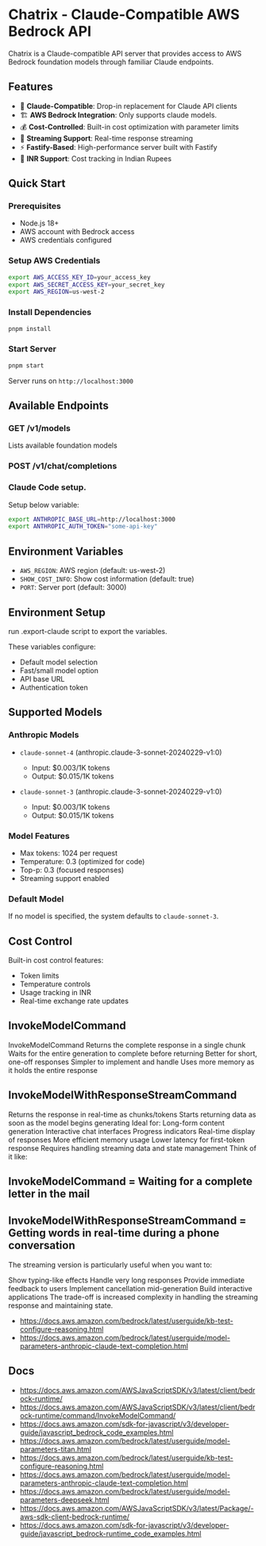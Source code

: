 # Chatrix - Claude-Compatible AWS Bedrock API

Chatrix is a Claude-compatible API server that provides access to AWS Bedrock foundation models through familiar Claude endpoints.

## Features

- 🔌 **Claude-Compatible**: Drop-in replacement for Claude API clients
- 🏗️ **AWS Bedrock Integration**: Only supports claude models. 
- 💰 **Cost-Controlled**: Built-in cost optimization with parameter limits
- 🚀 **Streaming Support**: Real-time response streaming
- ⚡ **Fastify-Based**: High-performance server built with Fastify
- 💱 **INR Support**: Cost tracking in Indian Rupees

## Quick Start

### Prerequisites
- Node.js 18+
- AWS account with Bedrock access
- AWS credentials configured

### Setup AWS Credentials
```bash
export AWS_ACCESS_KEY_ID=your_access_key
export AWS_SECRET_ACCESS_KEY=your_secret_key
export AWS_REGION=us-west-2
```

### Install Dependencies
```bash
pnpm install
```

### Start Server
```bash
pnpm start
```
Server runs on `http://localhost:3000`

## Available Endpoints

### GET /v1/models
Lists available foundation models

### POST /v1/chat/completions

### Claude Code setup.
Setup below variable:
```bash
export ANTHROPIC_BASE_URL=http://localhost:3000
export ANTHROPIC_AUTH_TOKEN="some-api-key"
```

## Environment Variables

- `AWS_REGION`: AWS region (default: us-west-2)
- `SHOW_COST_INFO`: Show cost information (default: true)
- `PORT`: Server port (default: 3000)

## Environment Setup

run .export-claude script to export the variables.

These variables configure:
- Default model selection
- Fast/small model option
- API base URL
- Authentication token

## Supported Models

### Anthropic Models
- `claude-sonnet-4` (anthropic.claude-3-sonnet-20240229-v1:0)
  - Input: $0.003/1K tokens
  - Output: $0.015/1K tokens

- `claude-sonnet-3` (anthropic.claude-3-sonnet-20240229-v1:0)
  - Input: $0.003/1K tokens
  - Output: $0.015/1K tokens

### Model Features
- Max tokens: 1024 per request
- Temperature: 0.3 (optimized for code)
- Top-p: 0.3 (focused responses)
- Streaming support enabled

### Default Model
If no model is specified, the system defaults to `claude-sonnet-3`.

## Cost Control

Built-in cost control features:
- Token limits
- Temperature controls
- Usage tracking in INR
- Real-time exchange rate updates

## InvokeModelCommand

InvokeModelCommand
Returns the complete response in a single chunk
Waits for the entire generation to complete before returning
Better for short, one-off responses
Simpler to implement and handle
Uses more memory as it holds the entire response
## InvokeModelWithResponseStreamCommand
Returns the response in real-time as chunks/tokens
Starts returning data as soon as the model begins generating
Ideal for:
Long-form content generation
Interactive chat interfaces
Progress indicators
Real-time display of responses
More efficient memory usage
Lower latency for first-token response
Requires handling streaming data and state management
Think of it like:

## InvokeModelCommand = Waiting for a complete letter in the mail
## InvokeModelWithResponseStreamCommand = Getting words in real-time during a phone conversation
The streaming version is particularly useful when you want to:

Show typing-like effects
Handle very long responses
Provide immediate feedback to users
Implement cancellation mid-generation
Build interactive applications
The trade-off is increased complexity in handling the streaming response and maintaining state.

- https://docs.aws.amazon.com/bedrock/latest/userguide/kb-test-configure-reasoning.html
- https://docs.aws.amazon.com/bedrock/latest/userguide/model-parameters-anthropic-claude-text-completion.html

## Docs
- https://docs.aws.amazon.com/AWSJavaScriptSDK/v3/latest/client/bedrock-runtime/
- https://docs.aws.amazon.com/AWSJavaScriptSDK/v3/latest/client/bedrock-runtime/command/InvokeModelCommand/
- https://docs.aws.amazon.com/sdk-for-javascript/v3/developer-guide/javascript_bedrock_code_examples.html
- https://docs.aws.amazon.com/bedrock/latest/userguide/model-parameters-titan.html
- https://docs.aws.amazon.com/bedrock/latest/userguide/kb-test-configure-reasoning.html
- https://docs.aws.amazon.com/bedrock/latest/userguide/model-parameters-anthropic-claude-text-completion.html
- https://docs.aws.amazon.com/bedrock/latest/userguide/model-parameters-deepseek.html
- https://docs.aws.amazon.com/AWSJavaScriptSDK/v3/latest/Package/-aws-sdk-client-bedrock-runtime/
- https://docs.aws.amazon.com/sdk-for-javascript/v3/developer-guide/javascript_bedrock-runtime_code_examples.html
